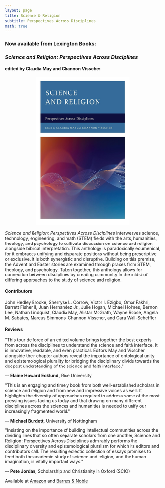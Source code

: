 ```yaml
---
layout: page
title: Science & Religion
subtitle: Perspectives Across Disciplines
math: true
---
```


### Now available from Lexington Books: 
### _Science and Religion: Perspectives Across Disciplines_

#### edited by Claudia May and Channon Visscher

<p>
  <center>
<img
  class="fit-picture"
  width="60%" height="60%"
  src="/img/sr_book_cover.jpg"
  alt="Science and Religion: Perspectives Across Disciplines" />
  </center>
</p>

_Science and Religion: Perspectives Across Disciplines_ interweaves science, technology, engineering, and math (STEM) fields with the arts, humanities, theology, and psychology to cultivate discussion on science and religion alongside biblical interpretation. This anthology is paradoxically ecumenical, for it embraces unifying and disparate positions without being prescriptive or exclusive. It is both synergistic and disruptive. Building on this premise, the Advent and Easter stories are examined through praxes from STEM, theology, and psychology. Taken together, this anthology allows for connection between disciplines by creating community in the midst of differing approaches to the study of science and religion.

#### Contributors
John Hedley Brooke, Sherryse L. Corrow, Victor I. Ezigbo, Omar Fakhri, Barrett Fisher II, Juan Hernandez Jr., Julie Hogan, Michael Holmes, Bernon Lee, Nathan Lindquist, Claudia May, Alistar McGrath, Wayne Roose, Angela M. Sabates, Marcus Simmons, Channon Visscher, and Cara Wall-Scheffler

#### Reviews

"This tour de force of an edited volume brings together the best experts from across the disciplines to understand the science and faith interface. It is innovative, readable, and even practical. Editors May and Visscher alongside their chapter authors reveal the importance of ontological unity and epistemological plurality for bridging the disciplinary divide towards the deepest understanding of the science and faith interface."

-- **Elaine Howard Ecklund,** Rice University

"This is an engaging and timely book from both well-established scholars in science and religion and from new and impressive voices as well. It highlights the diversity of approaches required to address some of the most pressing issues facing us today and that drawing on many different disciplines across the sciences and humanities is needed to unify our increasingly fragmented world."

-- **Michael Burdett**, University of Nottingham

"Insisting on the importance of building intellectual communities across the dividing lines that so often separate scholars from one another, Science and Religion: Perspectives Across Disciplines admirably performs the disciplinary diversity and epistemological pluralism for which its editors and contributors call. The resulting eclectic collection of essays promises to feed both the academic study of science and religion, and the human imagination, in vitally important ways."

-- **Pete Jordan**, Scholarship and Christianity in Oxford (SCIO)

Available at [Amazon](https://www.amazon.com/Science-Religion-Perspectives-Across-Disciplines/dp/1666924741/) and [Barnes & Noble](https://www.barnesandnoble.com/w/science-and-religion-claudia-may/1143786974?ean=9781666924749)

